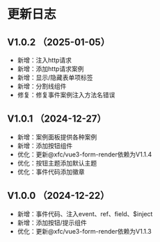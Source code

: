 # 更新日志

## V1.0.2 （2025-01-05）
* 新增：注入http请求
* 新增：添加http请求案例
* 新增：显示/隐藏表单项标签
* 新增：分割线组件
* 修复：修复事件案例注入方法名错误

## V1.0.1 （2024-12-27）
* 新增：案例面板提供各种案例
* 新增：添加按钮组件
* 优化：更新@xfc/vue3-form-render依赖为V1.1.4
* 优化：按钮主题添加默认主题
* 优化：事件代码添加徽章

## V1.0.0 （2024-12-22）
* 新增：事件代码、注入event、ref、field、$inject
* 新增：添加按钮/提示组件
* 优化：更新@xfc/vue3-form-render依赖为V1.1.3